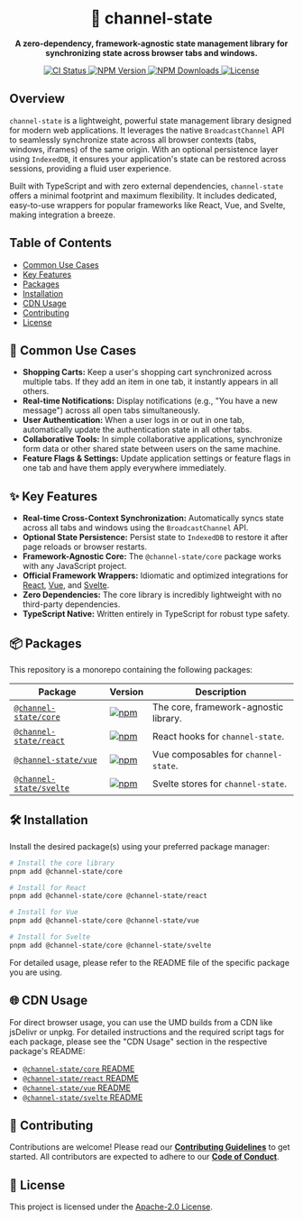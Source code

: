 <h1 align="center">📢 channel-state</h1>

<p align="center">
  <strong>A zero-dependency, framework-agnostic state management library for synchronizing state across browser tabs and windows.</strong>
</p>

<p align="center">
  <a href="https://github.com/ronny1020/channel-state/actions/workflows/ci.yml">
    <img src="https://github.com/ronny1020/channel-state/actions/workflows/ci.yml/badge.svg" alt="CI Status" />
  </a>
  <a href="https://www.npmjs.com/package/@channel-state/core">
    <img src="https://img.shields.io/npm/v/@channel-state/core.svg" alt="NPM Version" />
  </a>
  <a href="https://www.npmjs.com/package/@channel-state/core">
    <img src="https://img.shields.io/npm/dm/@channel-state/core.svg" alt="NPM Downloads" />
  </a>
  <a href="https://github.com/ronny1020/channel-state/blob/main/LICENSE">
    <img src="https://img.shields.io/npm/l/@channel-state/core?label=license&color=blue" alt="License" />
  </a>
</p>

## Overview

`channel-state` is a lightweight, powerful state management library designed for modern web applications. It leverages the native `BroadcastChannel` API to seamlessly synchronize state across all browser contexts (tabs, windows, iframes) of the same origin. With an optional persistence layer using `IndexedDB`, it ensures your application's state can be restored across sessions, providing a fluid user experience.

Built with TypeScript and with zero external dependencies, `channel-state` offers a minimal footprint and maximum flexibility. It includes dedicated, easy-to-use wrappers for popular frameworks like React, Vue, and Svelte, making integration a breeze.

## Table of Contents

- [Common Use Cases](#-common-use-cases)
- [Key Features](#-key-features)
- [Packages](#-packages)
- [Installation](#-installation)
- [CDN Usage](#cdn-usage)
- [Contributing](#-contributing)
- [License](#-license)

## 🎯 Common Use Cases

- **Shopping Carts:** Keep a user's shopping cart synchronized across multiple tabs. If they add an item in one tab, it instantly appears in all others.
- **Real-time Notifications:** Display notifications (e.g., "You have a new message") across all open tabs simultaneously.
- **User Authentication:** When a user logs in or out in one tab, automatically update the authentication state in all other tabs.
- **Collaborative Tools:** In simple collaborative applications, synchronize form data or other shared state between users on the same machine.
- **Feature Flags & Settings:** Update application settings or feature flags in one tab and have them apply everywhere immediately.

## ✨ Key Features

- **Real-time Cross-Context Synchronization:** Automatically syncs state across all tabs and windows using the `BroadcastChannel` API.
- **Optional State Persistence:** Persist state to `IndexedDB` to restore it after page reloads or browser restarts.
- **Framework-Agnostic Core:** The `@channel-state/core` package works with any JavaScript project.
- **Official Framework Wrappers:** Idiomatic and optimized integrations for [React](./packages/react/), [Vue](./packages/vue/), and [Svelte](./packages/svelte/).
- **Zero Dependencies:** The core library is incredibly lightweight with no third-party dependencies.
- **TypeScript Native:** Written entirely in TypeScript for robust type safety.

## 📦 Packages

This repository is a monorepo containing the following packages:

| Package                                       | Version                                                                                                               | Description                           |
| --------------------------------------------- | --------------------------------------------------------------------------------------------------------------------- | ------------------------------------- |
| [`@channel-state/core`](./packages/core/)     | [![npm](https://img.shields.io/npm/v/@channel-state/core.svg)](https://www.npmjs.com/package/@channel-state/core)     | The core, framework-agnostic library. |
| [`@channel-state/react`](./packages/react/)   | [![npm](https://img.shields.io/npm/v/@channel-state/react.svg)](https://www.npmjs.com/package/@channel-state/react)   | React hooks for `channel-state`.      |
| [`@channel-state/vue`](./packages/vue/)       | [![npm](https://img.shields.io/npm/v/@channel-state/vue.svg)](https://www.npmjs.com/package/@channel-state/vue)       | Vue composables for `channel-state`.  |
| [`@channel-state/svelte`](./packages/svelte/) | [![npm](https://img.shields.io/npm/v/@channel-state/svelte.svg)](https://www.npmjs.com/package/@channel-state/svelte) | Svelte stores for `channel-state`.    |

## 🛠️ Installation

Install the desired package(s) using your preferred package manager:

```bash
# Install the core library
pnpm add @channel-state/core

# Install for React
pnpm add @channel-state/core @channel-state/react

# Install for Vue
pnpm add @channel-state/core @channel-state/vue

# Install for Svelte
pnpm add @channel-state/core @channel-state/svelte
```

For detailed usage, please refer to the README file of the specific package you are using.

## 🌐 CDN Usage

For direct browser usage, you can use the UMD builds from a CDN like jsDelivr or unpkg. For detailed instructions and the required script tags for each package, please see the "CDN Usage" section in the respective package's README:

- [`@channel-state/core` README](./packages/core/README.md#cdn-usage)
- [`@channel-state/react` README](./packages/react/README.md#cdn-usage)
- [`@channel-state/vue` README](./packages/vue/README.md#cdn-usage)
- [`@channel-state/svelte` README](./packages/svelte/README.md#cdn-usage)

## 🤝 Contributing

Contributions are welcome! Please read our [**Contributing Guidelines**](./CONTRIBUTING.md) to get started. All contributors are expected to adhere to our [**Code of Conduct**](./CODE_OF_CONDUCT.md).

## 📜 License

This project is licensed under the [Apache-2.0 License](https://github.com/ronny1020/channel-state/blob/main/LICENSE).
